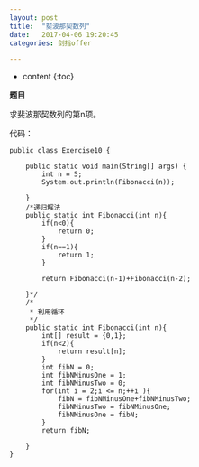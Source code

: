 ```yaml
---
layout: post
title:  "斐波那契数列"
date:   2017-04-06 19:20:45
categories: 剑指offer

---
```


* content
{:toc}

**题目**

求斐波那契数列的第n项。

代码：

	public class Exercise10 {
		
		public static void main(String[] args) {
			int n = 5;
			System.out.println(Fibonacci(n));
			
		}
		/*递归解法
		public static int Fibonacci(int n){
			if(n<0){
				return 0;
			}
			if(n==1){
				return 1;
			}
			
			return Fibonacci(n-1)+Fibonacci(n-2);
			
		}*/
		/*
		 * 利用循环
		 */
		public static int Fibonacci(int n){
			int[] result = {0,1};
			if(n<2){
				return result[n];
			}
			int	fibN = 0;
			int fibNMinusOne = 1;
			int fibNMinusTwo = 0;
			for(int i = 2;i <= n;++i ){
				fibN = fibNMinusOne+fibNMinusTwo;
				fibNMinusTwo = fibNMinusOne;
				fibNMinusOne = fibN;
			}
			return fibN;
			
		}
	}
